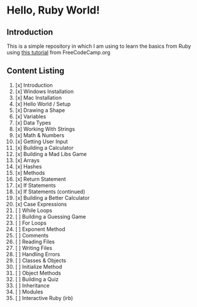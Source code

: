 # Hello, Ruby World!

## Introduction

This is a simple repository in which I am using to learn the basics from Ruby using [this tutorial](https://www.youtube.com/watch?v=t_ispmWmdjY) from FreeCodeCamp.org

## Content Listing

1. [x] Introduction
2. [x] Windows Installation
3. [x] Mac Installation
4. [x] Hello World / Setup
5. [x] Drawing a Shape
6. [x] Variables
7. [x] Data Types
8. [x] Working With Strings
9. [x] Math & Numbers
10. [x] Getting User Input
11. [x] Building a Calculator
12. [x] Building a Mad Libs Game
13. [x] Arrays
14. [x] Hashes
15. [x] Methods
16. [x] Return Statement
17. [x] If Statements
18. [x] If Statements (continued)
19. [x] Building a Better Calculator
20. [x] Case Expressions
21. [ ] While Loops
22. [ ] Building a Guessing Game
23. [ ] For Loops
24. [ ] Exponent Method
25. [ ] Comments
26. [ ] Reading Files
27. [ ] Writing Files
28. [ ] Handling Errors
29. [ ] Classes & Objects
30. [ ] Initialize Method
31. [ ] Object Methods
32. [ ] Building a Quiz
33. [ ] Inheritance
34. [ ] Modules
35. [ ] Interactive Ruby (irb)
